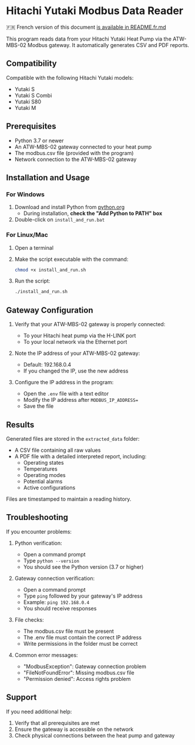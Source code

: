 # Hitachi Yutaki Modbus Data Reader

🇫🇷 French version of this document [is available in README.fr.md](https://github.com/alepee/hitachi-yutaki-modus-data-extractor/blob/main/README.fr.md)

This program reads data from your Hitachi Yutaki Heat Pump via the ATW-MBS-02 Modbus gateway. It automatically generates CSV and PDF reports.

## Compatibility

Compatible with the following Hitachi Yutaki models:

- Yutaki S
- Yutaki S Combi
- Yutaki S80
- Yutaki M

## Prerequisites

- Python 3.7 or newer
- An ATW-MBS-02 gateway connected to your heat pump
- The modbus.csv file (provided with the program)
- Network connection to the ATW-MBS-02 gateway

## Installation and Usage

### For Windows

1. Download and install Python from [python.org](https://www.python.org/downloads/)
   - During installation, **check the "Add Python to PATH" box**
2. Double-click on `install_and_run.bat`

### For Linux/Mac

1. Open a terminal
2. Make the script executable with the command:

    ```sh
    chmod +x install_and_run.sh
    ```

3. Run the script:

    ```sh
    ./install_and_run.sh
    ```

## Gateway Configuration

1. Verify that your ATW-MBS-02 gateway is properly connected:
   - To your Hitachi heat pump via the H-LINK port
   - To your local network via the Ethernet port

2. Note the IP address of your ATW-MBS-02 gateway:
   - Default: 192.168.0.4
   - If you changed the IP, use the new address

3. Configure the IP address in the program:
   - Open the `.env` file with a text editor
   - Modify the IP address after `MODBUS_IP_ADDRESS=`
   - Save the file

## Results

Generated files are stored in the `extracted_data` folder:

- A CSV file containing all raw values
- A PDF file with a detailed interpreted report, including:
  - Operating states
  - Temperatures
  - Operating modes
  - Potential alarms
  - Active configurations

Files are timestamped to maintain a reading history.

## Troubleshooting

If you encounter problems:

1. Python verification:
   - Open a command prompt
   - Type `python --version`
   - You should see the Python version (3.7 or higher)

2. Gateway connection verification:
   - Open a command prompt
   - Type `ping` followed by your gateway's IP address
   - Example: `ping 192.168.0.4`
   - You should receive responses

3. File checks:
   - The modbus.csv file must be present
   - The .env file must contain the correct IP address
   - Write permissions in the folder must be correct

4. Common error messages:
   - "ModbusException": Gateway connection problem
   - "FileNotFoundError": Missing modbus.csv file
   - "Permission denied": Access rights problem

## Support

If you need additional help:

1. Verify that all prerequisites are met
2. Ensure the gateway is accessible on the network
3. Check physical connections between the heat pump and gateway 
